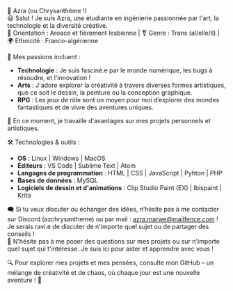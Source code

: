 👋 Azra (ou Chrysanthème !)  
😃 Salut ! Je suis Azra, une étudiante en ingénierie passionnée par l'art, la technologie et la diversité créative.  
🌈 Orientation : Aroace et fièrement lesbienne |  ⚧ Genre : Trans (al/elle/il) | 🌍 Ethnicité : Franco-algérienne  

👀 Mes passions incluent :  
- **Technologie** : Je suis fasciné.e par le monde numérique, les bugs à résoudre, et l'innovation !  
- **Arts** : J'adore explorer la créativité à travers diverses formes artistiques, que ce soit le dessin, la peinture ou la conception graphique.  
- **RPG** : Les jeux de rôle sont un moyen pour moi d’explorer des mondes fantastiques et de vivre des aventures uniques.  

📗 En ce moment, je travaille d'avantages sur mes projets personnels et artistiques.  

🛠 Technologies & outils :  
- **OS** : Linux | Windows  | MacOS
- **Éditeurs** : VS Code | Sublime Text | Atom  
- **Langages de programmation** : HTML | CSS | JavaScript | Pyhton | PHP 
- **Bases de données** : MySQL
- **Logiciels de dessin et d'animations** : Clip Studio Paint (EX) | Ibispaint | Krita

🗨️ Si tu veux discuter ou échanger des idées, n’hésite pas à me contacter sur Discord (azchrysantheme) ou par mail : azra.marwe@mailfence.com ! Je serais ravi.e de discuter de n'importe quel sujet ou de partager des conseils !  
🎈 N'hésite pas à me poser des questions sur mes projets ou sur n'importe quel sujet qui t'intéresse. Je suis ici pour aider et apprendre avec vous !  

🔍 Pour explorer mes projets et mes pensées, consulte mon GitHub – un mélange de créativité et de chaos, où chaque jour est une nouvelle aventure ! 🌟
